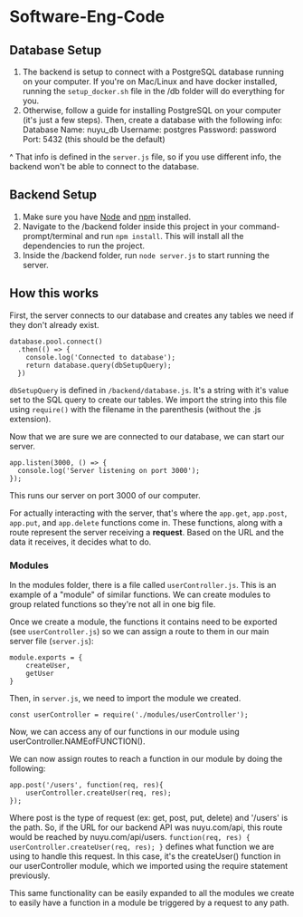 # Software-Eng-Code

## Database Setup

1. The backend is setup to connect with a PostgreSQL database running on your computer. If you're on Mac/Linux and have docker installed, running the `setup_docker.sh` file in the /db folder will do everything for you.
2. Otherwise, follow a guide for installing PostgreSQL on your computer (it's just a few steps). Then, create a database with the following info:
Database Name: nuyu_db
Username: postgres
Password: password
Port: 5432 (this should be the default)

^ That info is defined in the `server.js` file, so if you use different info, the backend won't be able to connect to the database.


## Backend Setup

1. Make sure you have [Node](https://nodejs.org/en/) and [npm](https://www.npmjs.com/) installed.
2. Navigate to the /backend folder inside this project in your command-prompt/terminal and run `npm install`. This will install all the dependencies to run the project.
3. Inside the /backend folder, run `node server.js` to start running the server. 

## How this works

First, the server connects to our database and creates any tables we need if they don't already exist.
```
database.pool.connect()
  .then(() => {
    console.log('Connected to database');
    return database.query(dbSetupQuery);
  })

```
`dbSetupQuery` is defined in `/backend/database.js`. It's a string with it's value set to the SQL query to create our tables. We import the string into this file using `require()` with the filename in the parenthesis (without the .js extension). 

Now that we are sure we are connected to our database, we can start our server.
```
app.listen(3000, () => {
  console.log('Server listening on port 3000');
});
```
This runs our server on port 3000 of our computer. 

For actually interacting with the server, that's where the `app.get`, `app.post`, `app.put`, and `app.delete` functions come in. These functions, along with a route represent the server receiving a **request**. Based on the URL and the data it receives, it decides what to do. 
### Modules

In the modules folder, there is a file called `userController.js`. This is an example of a "module" of similar functions. We can create modules to group related functions so they're not all in one big file.

Once we create a module, the functions it contains need to be exported (see `userController.js`) so we can assign a route to them in our main server file (`server.js`):
```
module.exports = {
    createUser,
    getUser
}
```

Then, in `server.js`, we need to import the module we created.
```
const userController = require('./modules/userController');
```

Now, we can access any of our functions in our module using userController.NAMEofFUNCTION().

We can now assign routes to reach a function in our module by doing the following:
```
app.post('/users', function(req, res){
    userController.createUser(req, res);
});
```
Where post is the type of request (ex: get, post, put, delete) and '/users' is the path. So, if the URL for our backend API was nuyu.com/api, this route would be reached by nuyu.com/api/users. `function(req, res) { userController.createUser(req, res); }` defines what function we are using to handle this request. In this case, it's the createUser() function in our userController module, which we imported using the require statement previously. 

This same functionality can be easily expanded to all the modules we create to easily have a function in a module be triggered by a request to any path.

